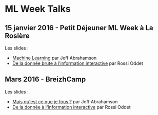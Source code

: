 # ML Week Talks

## 15 janvier 2016 - Petit Déjeuner ML Week à La Rosière

Les slides :
* [Machine Learning](http://www.ml-week.com/talks/ML_WEEK_2016_1/ML/ML_WEEK_2016_1_ML.pdf) par Jeff Abrahamson
* [De la donnée brute à l'information interactive](http://www.ml-week.com/talks/ML_WEEK_2016_1/D3/) par Rossi Oddet

## Mars 2016 - BreizhCamp

Les slides :
* [Mais qu'est ce que je fous ?](http://www.ml-week.com/talks/BREIZCAMP_2016/ML/talk.pdf) par Jeff Abrahamson
* [De la donnée à l'information interactive](http://www.ml-week.com/talks/BREIZCAMP_2016/D3) par Rossi Oddet
